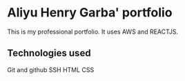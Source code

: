 # Aliyu Henry Garba' portfolio

This is my professional portfolio. It uses AWS and REACTJS.

## Technologies used

Git and github
SSH
HTML
CSS